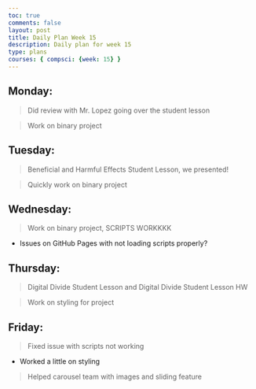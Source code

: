 ```yaml
---
toc: true
comments: false
layout: post
title: Daily Plan Week 15
description: Daily plan for week 15
type: plans
courses: { compsci: {week: 15} }
---
```


## Monday:
> Did review with Mr. Lopez going over the student lesson

> Work on binary project

## Tuesday:
> Beneficial and Harmful Effects Student Lesson, we presented!

> Quickly work on binary project

## Wednesday:
> Work on binary project, SCRIPTS WORKKKK
- Issues on GitHub Pages with not loading scripts properly?

## Thursday:
> Digital Divide Student Lesson and Digital Divide Student Lesson HW

> Work on styling for project

## Friday:
> Fixed issue with scripts not working
- Worked a little on styling

> Helped carousel team with images and sliding feature